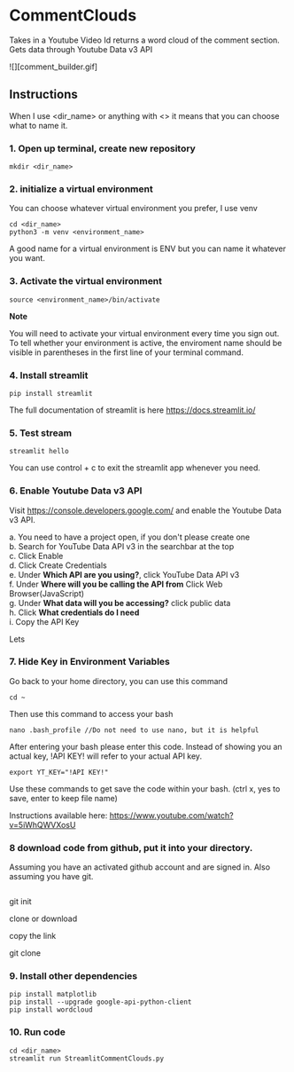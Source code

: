 # CommentClouds
Takes in a Youtube Video Id returns a word cloud of the comment section. Gets data through Youtube Data v3 API

![][comment_builder.gif]


## Instructions

When I use <dir_name> or anything with <> it means that you can choose what to name it.


### 1. Open up terminal, create new repository   


```
mkdir <dir_name>
```

### 2. initialize a virtual environment
You can choose whatever virtual environment you prefer, I use venv
```
cd <dir_name>
python3 -m venv <environment_name>
```
A good name for a virtual environment is ENV but you can name it whatever you want.

### 3. Activate the virtual environment
```
source <environment_name>/bin/activate  
```
**Note**

You will need to activate your virtual environment every time you sign out.
To tell whether your environment is active, the enviroment name should be visible in
parentheses in the first line of your terminal command.

### 4. Install streamlit

```
pip install streamlit
```

The full documentation of streamlit is here https://docs.streamlit.io/

### 5. Test stream
```
streamlit hello
```
You can use control + c to exit the streamlit app whenever you need.
### 6. Enable Youtube Data v3 API

Visit https://console.developers.google.com/ and enable the Youtube Data v3 API.

a. You need to have a project open, if you don't please create one  
b. Search for YouTube Data API v3 in the searchbar at the top  
c. Click Enable  
d. Click Create Credentials  
e. Under **Which API are you using?**, click YouTube Data API v3  
f. Under **Where will you be calling the API from** Click Web Browser(JavaScript)  
g. Under **What data will you be accessing?** click public data  
h. Click **What credentials do I need**  
i. Copy the API Key  

Lets

### 7. Hide Key in Environment Variables

Go back to your home directory, you can use this command

```
cd ~
```

Then use this command to access your bash

```
nano .bash_profile //Do not need to use nano, but it is helpful
```

After entering your bash please enter this code. Instead of showing you an actual
key, !API KEY! will refer to your actual API key.

```
export YT_KEY="!API KEY!"
```
Use these commands to get save the code within your bash.
(ctrl x, yes to save, enter to keep file name)

Instructions available here: https://www.youtube.com/watch?v=5iWhQWVXosU

### 8 download code from github, put it into your directory.

Assuming you have an activated github account and are signed in. Also assuming you
have git.

```
```

git init

clone or download

copy the link

git clone <link>



### 9. Install other dependencies

```
pip install matplotlib
pip install --upgrade google-api-python-client
pip install wordcloud
```

### 10. Run code

```
cd <dir_name>
streamlit run StreamlitCommentClouds.py
```
